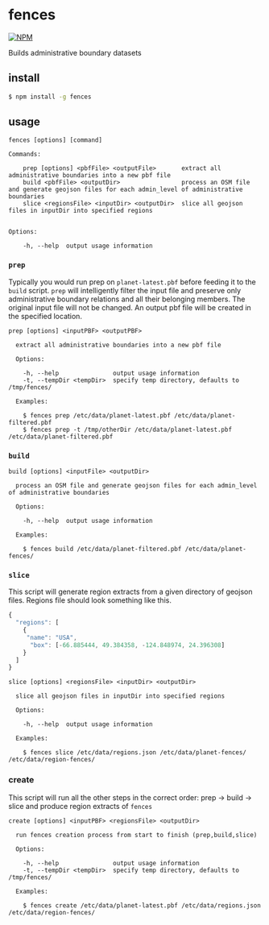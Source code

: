 # fences

[![NPM](https://nodei.co/npm/pelias-fences.png)](https://nodei.co/npm/fences/)

Builds administrative boundary datasets

## install

```bash
$ npm install -g fences
```

## usage

```
fences [options] [command]

Commands:

    prep [options] <pbfFile> <outputFile>       extract all administrative boundaries into a new pbf file
    build <pbfFile> <outputDir>                 process an OSM file and generate geojson files for each admin_level of administrative boundaries
    slice <regionsFile> <inputDir> <outputDir>  slice all geojson files in inputDir into specified regions


Options:

    -h, --help  output usage information
```

### `prep`

Typically you would run prep on `planet-latest.pbf` before feeding it to the `build` script.
`prep` will intelligently filter the input file and preserve only administrative boundary relations and all their belonging members.
The original input file will not be changed. An output pbf file will be created in the specified location.

```
prep [options] <inputPBF> <outputPBF>

  extract all administrative boundaries into a new pbf file

  Options:

    -h, --help               output usage information
    -t, --tempDir <tempDir>  specify temp directory, defaults to /tmp/fences/

  Examples:

    $ fences prep /etc/data/planet-latest.pbf /etc/data/planet-filtered.pbf
    $ fences prep -t /tmp/otherDir /etc/data/planet-latest.pbf /etc/data/planet-filtered.pbf
```

### `build`

```
build [options] <inputFile> <outputDir>

  process an OSM file and generate geojson files for each admin_level of administrative boundaries

  Options:

    -h, --help  output usage information

  Examples:

    $ fences build /etc/data/planet-filtered.pbf /etc/data/planet-fences/
```

### `slice`

This script will generate region extracts from a given directory of geojson files.
Regions file should look something like this.

```javascript
{
  "regions": [
    {
     "name": "USA",
      "box": [-66.885444, 49.384358, -124.848974, 24.396308]
    }
  ]
}
```

```
slice [options] <regionsFile> <inputDir> <outputDir>

  slice all geojson files in inputDir into specified regions

  Options:

    -h, --help  output usage information

  Examples:

    $ fences slice /etc/data/regions.json /etc/data/planet-fences/ /etc/data/region-fences/
```

### create

This script will run all the other steps in the correct order: prep -> build -> slice and produce region extracts of `fences`

```
create [options] <inputPBF> <regionsFile> <outputDir>

  run fences creation process from start to finish (prep,build,slice)

  Options:

    -h, --help               output usage information
    -t, --tempDir <tempDir>  specify temp directory, defaults to /tmp/fences/

  Examples:

    $ fences create /etc/data/planet-latest.pbf /etc/data/regions.json /etc/data/region-fences/
```